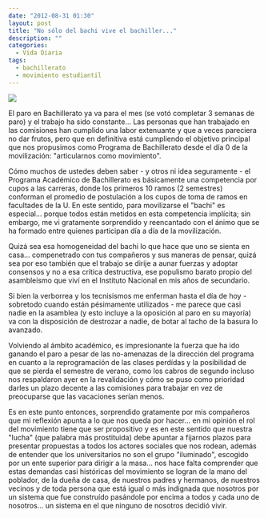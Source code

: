 ```yaml
---
date: "2012-08-31 01:30"
layout: post
title: "No sólo del bachi vive el bachiller..."
description: ""
categories:
  - Vida Diaria
tags:
  - bachillerato
  - movimiento estudiantil
---
```

[![][1]][1]

El paro en Bachillerato ya va para el mes (se votó completar 3 semanas de paro) y el trabajo ha sido constante... Las personas que han trabajado en las comisiones han cumplido una labor extenuante y que a veces pareciera no dar frutos, pero que en definitiva está cumpliendo el objetivo principal que nos propusimos como Programa de Bachillerato desde el día 0 de la movilización: "articularnos como movimiento".

Cómo muchos de ustedes deben saber - y otros ni idea seguramente - el Programa Académico de Bachillerato es básicamente una competencia por cupos a las carreras, donde los primeros 10 ramos (2 semestres) conforman el promedio de postulación a los cupos de toma de ramos en facultades de la U. En este sentido, para movilizarse el "bachi" es especial... porque todos están metidos en esta competencia implícita; sin embargo, me vi gratamente sorprendido y reencantado con el ánimo que se ha formado entre quienes participan día a día de la movilización.

Quizá sea esa homogeneidad del bachi lo que hace que uno se sienta en casa... compenetrado con tus compañeros y sus maneras de pensar, quizá sea por eso también que el trabajo se dirije a aunar fuerzas y adoptar consensos y no a esa crítica destructiva, ese populismo barato propio del asambleísmo que viví en el Instituto Nacional en mis años de secundario.

Si bien la verborrea y los tecnisismos me enferman hasta el día de hoy - sobretodo cuando están pésimamente utilizados - me parece que casi nadie en la asamblea (y esto incluye a la oposición al paro en su mayoría) va con la disposición de destrozar a nadie, de botar al tacho de la basura lo avanzado.

Volviendo al ámbito académico, es impresionante la fuerza que ha ido ganando el paro a pesar de las no-amenazas de la dirección del programa en cuanto a la reprogramación de las clases perdídas y la posibilidad de que se pierda el semestre de verano, como los cabros de segundo incluso nos respaldaron ayer en la revalidación y cómo se puso como prioridad darles un plazo decente a las comisiones para trabajar en vez de preocuparse que las vacaciones serían menos.

Es en este punto entonces, sorprendido gratamente por mis compañeros que mi reflexión apunta a lo que nos queda por hacer... en mi opinión el rol del movimiento tiene que ser propositivo y es en este sentido que nuestra "lucha" (que palabra más prostituida) debe apuntar a fijarnos plazos para presentar propuestas a todos los actores sociales que nos rodean, además de entender que los universitarios no son el grupo "iluminado", escogido por un ente superior para dirigir a la masa... nos hace falta comprender que estas demandas casi históricas del movimiento se logran de la mano del poblador, de la dueña de casa, de nuestros padres y hermanos, de nuestros vecinos y de toda persona que está igual o más indignada que nosotros por un sistema que fue construído pasándole por encima a todos y cada uno de nosotros... un sistema en el que ninguno de nosotros decidió vivir.

 [1]: http://cabargas.com/images/paro-jgm.jpg